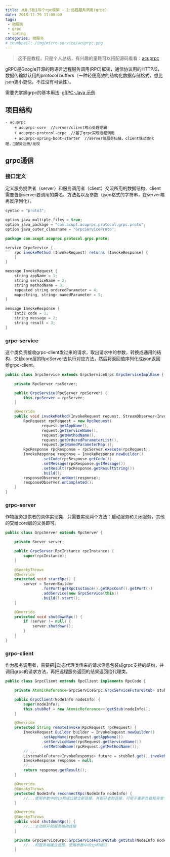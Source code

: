 ```yaml
---
title: 从0.5到1写个rpc框架 - 2:远程服务调用(grpc)
date: 2018-11-29 11:00:00
tags:
 - 微服务
 - grpc
 - spring
categories: 微服务
# thumbnail: /img/micro-service/acuprpc.png
---
```


> 这不是教程，只是个人总结，有兴趣的童鞋可以搭配源码看看：[acuprpc](https://github.com/acupt/acuprpc)

gRPC是Google开源的跨语言远程服务调用(RPC)框架，通信协议用的HTTP/2，数据传输默认用的protocol buffers（一种轻便高效的结构化数据存储格式，想比json更小更快，不过没有可读性）。

需要先掌握grpc的基本用法: [gRPC-Java 示例](https://acupt.github.io/2018/10/23/grpc-start/)

## 项目结构

```
- acuprpc
    + acuprpc-core  //server/client核心处理逻辑
    + acuprpc-protocol-grpc  //基于grpc实现远程调用
    + acuprpc-spring-boot-starter  //server端服务扫描，client端动态代理，服务注册/发现
```

## grpc通信

### 接口定义

定义服务提供者（server）和服务调用者（client）交流所用的数据结构，client需要告诉server要调用的类名、方法名以及参数（json格式的字符串，在server端再反序列化）。

```java
syntax = "proto3";

option java_multiple_files = true;
option java_package = "com.acupt.acuprpc.protocol.grpc.proto";
option java_outer_classname = "GrpcServiceProto";

package com.acupt.acuprpc.protocol.grpc.proto;

service GrpcService {
    rpc invokeMethod (InvokeRequest) returns (InvokeResponse) {
    }
}

message InvokeRequest {
    string appName = 1;
    string serviceName = 2;
    string methodName = 3;
    repeated string orderedParameter = 4;
    map<string, string> namedParameter = 5;
}

message InvokeResponse {
    int32 code = 1;
    string message = 2;
    string result = 3;
}
```

### grpc-service

这个类负责接收grpc-client发过来的请求，取出请求中的参数，转换成通用的结构，交给core层的RpcServer去执行对应方法，然后将返回值序列化成json返回给grpc-client。

```java
public class GrpcService extends GrpcServiceGrpc.GrpcServiceImplBase {

    private RpcServer rpcServer;

    public GrpcService(RpcServer rpcServer) {
        this.rpcServer = rpcServer;
    }

    @Override
    public void invokeMethod(InvokeRequest request, StreamObserver<InvokeResponse> responseObserver) {
        RpcRequest rpcRequest = new RpcRequest(
                request.getAppName(),
                request.getServiceName(),
                request.getMethodName(),
                request.getOrderedParameterList(),
                request.getNamedParameterMap());
        RpcResponse rpcResponse = rpcServer.execute(rpcRequest);
        InvokeResponse response = InvokeResponse.newBuilder()
                .setCode(rpcResponse.getCode())
                .setMessage(rpcResponse.getMessage())
                .setResult(rpcResponse.getResultString())
                .build();
        responseObserver.onNext(response);
        responseObserver.onCompleted();
    }
}
```

### grpc-server

作物服务提供者的具体实现类，只需要实现两个方法：启动服务和关闭服务，其他的交给core层的父类即可。

```java
public class GrpcServer extends RpcServer {

    private Server server;

    public GrpcServer(RpcInstance rpcInstance) {
        super(rpcInstance);
    }

    @SneakyThrows
    @Override
    protected void startRpc() {
        server = ServerBuilder
                .forPort(getRpcInstance().getRpcConf().getPort())
                .addService(new GrpcService(this))
                .build().start();
    }

    @Override
    protected void shutdownRpc() {
        if (server != null) {
            server.shutdown();
        }
    }
}
```

### grpc-client

作为服务调用者，需要把动态代理类传来的请求信息包装成grpc支持的结构，并调用grpc的请求方法，再把远程服务返回的结果返回给代理类。

```java
public class GrpcClient extends RpcClient implements RpcCode {

    private AtomicReference<GrpcServiceGrpc.GrpcServiceFutureStub> stubRef;

    public GrpcClient(NodeInfo nodeInfo) {
        super(nodeInfo);
        this.stubRef = new AtomicReference<>(getStub(nodeInfo));
    }

    @Override
    protected String remoteInvoke(RpcRequest rpcRequest) {
        InvokeRequest.Builder builder = InvokeRequest.newBuilder()
                .setAppName(rpcRequest.getAppName())
                .setServiceName(rpcRequest.getServiceName())
                .setMethodName(rpcRequest.getMethodName());
        // ...
        ListenableFuture<InvokeResponse> future = stubRef.get().invokeMethod(builder.build());
        InvokeResponse response = null;
        //...
        return response.getResult();
    }

    @Override
    @SneakyThrows
    protected NodeInfo reconnectRpc(NodeInfo nodeInfo) {
        //...使用参数中的ip和端口建立新连接，并断开老的连接，可用于重新负载和异常节点重试
    }

    @Override
    @SneakyThrows
    public void shutdownRpc() {
        //...主动断开和服务端的连接
    }

    private GrpcServiceGrpc.GrpcServiceFutureStub getStub(NodeInfo nodeInfo) {
        //...和服务端建立连接，使用参数中的ip和端口
    }
```
